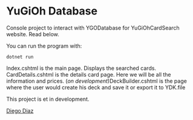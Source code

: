 # YuGiOh Database

Console project to interact with YGODatabase for YuGiOhCardSearch website. Read below. 

You can run the program with: 

```
dotnet run
```

Index.cshtml is the main page. Displays the searched cards.
CardDetails.cshtml is the details card page. Here we will be all the information and prices. 
(*on development*)DeckBuilder.cshtml is the page where the user would create his deck and save it or export it to YDK.file

This project is et in development. 


[Diego Diaz](https://github.com/diego-devs)